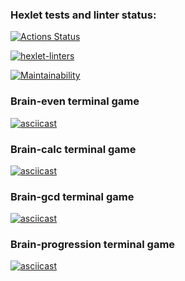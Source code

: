 ### Hexlet tests and linter status:
[![Actions Status](https://github.com/Soulfull/frontend-project-lvl1/workflows/hexlet-check/badge.svg)](https://github.com/Soulfull/frontend-project-lvl1/actions)

[![hexlet-linters](https://github.com/Soulfull/frontend-project-lvl1/actions/workflows/hexlet-linters.yml/badge.svg)](https://github.com/Soulfull/frontend-project-lvl1/actions/workflows/hexlet-linters.yml)

[![Maintainability](https://api.codeclimate.com/v1/badges/a99a88d28ad37a79dbf6/maintainability)](https://codeclimate.com/github/codeclimate/codeclimate/maintainability)


### Brain-even terminal game
[![asciicast](https://asciinema.org/a/KHe13cMXMgbSyFCpUQhT5noQ8.svg)](https://asciinema.org/a/KHe13cMXMgbSyFCpUQhT5noQ8)

### Brain-calc terminal game
[![asciicast](https://asciinema.org/a/lHB9WGvFiYXE9kctFeA9G3NYJ.svg)](https://asciinema.org/a/lHB9WGvFiYXE9kctFeA9G3NYJ)

### Brain-gcd terminal game
[![asciicast](https://asciinema.org/a/wCDn5kcmfPAWQtr8tMCgDguAy.svg)](https://asciinema.org/a/wCDn5kcmfPAWQtr8tMCgDguAy)

### Brain-progression terminal game
[![asciicast](https://asciinema.org/a/q3Jp1oC1iiNcMNwT8IGWtwu9U.svg)](https://asciinema.org/a/q3Jp1oC1iiNcMNwT8IGWtwu9U)